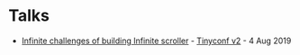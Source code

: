 # Talks

- [Infinite challenges of building Infinite scroller]() - [Tinyconf v2](https://tinyconf.in/) - 4 Aug 2019
